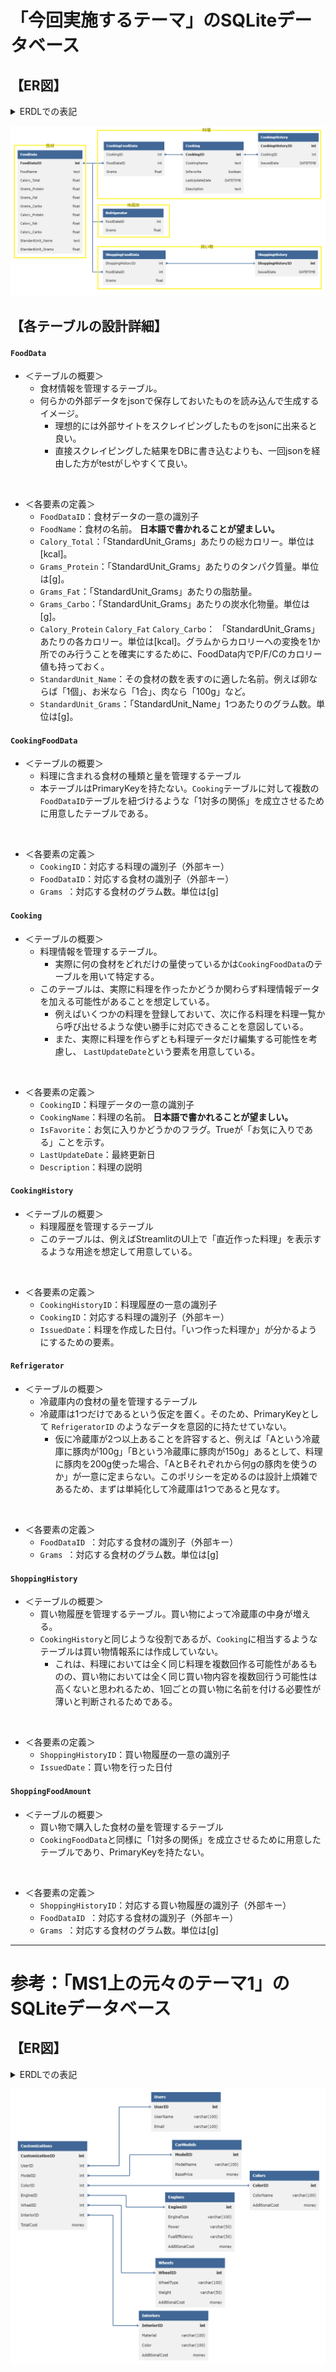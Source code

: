 # 「今回実施するテーマ」のSQLiteデータベース

## 【ER図】

<details>
<summary>ERDLでの表記</summary>

https://databasediagram.com/app

```sql
/*************【食材】*************/
FoodData
-
FoodDataID int PK
FoodName text
Calory_Total float
Grams_Protein float
Grams_Fat float
Grams_Carbo float
Calory_Protein float
Calory_Fat float
Calory_Carbo float
StandardUnit_Name text
StandardUnit_Grams float

/*************【料理】*************/
CookingFoodData
-
CookingID int FK > Cooking.CookingID
FoodDataID int FK > FoodData.FoodDataID 
Grams float

Cooking
-
CookingID int PK
CookingName text
IsFavorite boolean
LastUpdateDate DATETIME
Description text

CookingHistory
-
CookingHistoryID int PK
CookingID int FK > Cooking.CookingID
IssuedDate DATETIME


/*************【冷蔵庫】*************/
Refrigerator
-
FoodDataID int FK > FoodData.FoodDataID 
Grams float

/*************【買い物】*************/
ShoppingFoodData
-
ShoppingHistoryID int FK > ShoppingHistory.ShoppingHistoryID 
FoodDataID int FK > FoodData.FoodDataID 
Grams float

ShoppingHistory
-
ShoppingHistoryID int PK
IssuedDate DATETIME
```

</details>

![ER図](./pic/SQLiteDB：今回実施するテーマ.png)

## 【各テーブルの設計詳細】

#### **`FoodData`**
- ＜テーブルの概要＞
    - 食材情報を管理するテーブル。
    - 何らかの外部データをjsonで保存しておいたものを読み込んで生成するイメージ。
        - 理想的には外部サイトをスクレイピングしたものをjsonに出来ると良い。
        - 直接スクレイピングした結果をDBに書き込むよりも、一回jsonを経由した方がtestがしやすくて良い。
<br>

- ＜各要素の定義＞
    - `FoodDataID`：食材データの一意の識別子
    - `FoodName`：食材の名前。 **日本語で書かれることが望ましい。**
    - `Calory_Total`：「StandardUnit_Grams」あたりの総カロリー。単位は[kcal]。
    - `Grams_Protein`：「StandardUnit_Grams」あたりのタンパク質量。単位は[g]。
    - `Grams_Fat`：「StandardUnit_Grams」あたりの脂肪量。
    - `Grams_Carbo`：「StandardUnit_Grams」あたりの炭水化物量。単位は[g]。
    - `Calory_Protein` `Calory_Fat` `Calory_Carbo`： 「StandardUnit_Grams」あたりの各カロリー。単位は[kcal]。グラムからカロリーへの変換を1か所でのみ行うことを確実にするために、FoodData内でP/F/Cのカロリー値も持っておく。
    - `StandardUnit_Name`：その食材の数を表すのに適した名前。例えば卵ならば「1個」、お米なら「1合」、肉なら「100g」など。
    - `StandardUnit_Grams`：「StandardUnit_Name」1つあたりのグラム数。単位は[g]。

#### **`CookingFoodData`**
- ＜テーブルの概要＞
    - 料理に含まれる食材の種類と量を管理するテーブル
    - 本テーブルはPrimaryKeyを持たない。`Cooking`テーブルに対して複数の`FoodDataID`テーブルを紐づけるような「1対多の関係」を成立させるために用意したテーブルである。
<br>

- ＜各要素の定義＞
    - `CookingID`：対応する料理の識別子（外部キー）
    - `FoodDataID`：対応する食材の識別子（外部キー）
    - `Grams `：対応する食材のグラム数。単位は[g]

#### **`Cooking`**
- ＜テーブルの概要＞
    - 料理情報を管理するテーブル。
        - 実際に何の食材をどれだけの量使っているかは`CookingFoodData`のテーブルを用いて特定する。
    - このテーブルは、実際に料理を作ったかどうか関わらず料理情報データを加える可能性があることを想定している。
        - 例えばいくつかの料理を登録しておいて、次に作る料理を料理一覧から呼び出せるような使い勝手に対応できることを意図している。
        - また、実際に料理を作らずとも料理データだけ編集する可能性を考慮し、 `LastUpdateDate`という要素を用意している。
<br>

- ＜各要素の定義＞
    - `CookingID`：料理データの一意の識別子
    - `CookingName`：料理の名前。 **日本語で書かれることが望ましい。**
    - `IsFavorite`：お気に入りかどうかのフラグ。Trueが「お気に入りである」ことを示す。
    - `LastUpdateDate`：最終更新日
    - `Description`：料理の説明

#### **`CookingHistory`**
- ＜テーブルの概要＞
    - 料理履歴を管理するテーブル
    - このテーブルは、例えばStreamlitのUI上で「直近作った料理」を表示するような用途を想定して用意している。
<br>

- ＜各要素の定義＞
    - `CookingHistoryID`：料理履歴の一意の識別子
    - `CookingID`：対応する料理の識別子（外部キー）
    - `IssuedDate`：料理を作成した日付。「いつ作った料理か」が分かるようにするための要素。


#### **`Refrigerator`**
- ＜テーブルの概要＞
    - 冷蔵庫内の食材の量を管理するテーブル
    - 冷蔵庫は1つだけであるという仮定を置く。そのため、PrimaryKeyとして `RefrigeratorID` のようなデータを意図的に持たせていない。
        - 仮に冷蔵庫が2つ以上あることを許容すると、例えば「Aという冷蔵庫に豚肉が100g」「Bという冷蔵庫に豚肉が150g」あるとして、料理に豚肉を200g使った場合、「AとBそれぞれから何gの豚肉を使うのか」が一意に定まらない。このポリシーを定めるのは設計上煩雑であるため、まずは単純化して冷蔵庫は1つであると見なす。
<br>

- ＜各要素の定義＞
    - `FoodDataID `：対応する食材の識別子（外部キー）
    - `Grams `：対応する食材のグラム数。単位は[g]

#### **`ShoppingHistory`**
- ＜テーブルの概要＞
    - 買い物履歴を管理するテーブル。買い物によって冷蔵庫の中身が増える。
    - `CookingHistory`と同じような役割であるが、`Cooking`に相当するようなテーブルは買い物情報系には作成していない。
        - これは、料理においては全く同じ料理を複数回作る可能性があるものの、買い物においては全く同じ買い物内容を複数回行う可能性は高くないと思われるため、1回ごとの買い物に名前を付ける必要性が薄いと判断されるためである。
<br>

- ＜各要素の定義＞
    - `ShoppingHistoryID`：買い物履歴の一意の識別子
    - `IssuedDate`：買い物を行った日付

#### **`ShoppingFoodAmount`**
- ＜テーブルの概要＞
    - 買い物で購入した食材の量を管理するテーブル
    - `CookingFoodData`と同様に「1対多の関係」を成立させるために用意したテーブルであり、PrimaryKeyを持たない。
<br>

- ＜各要素の定義＞
    - `ShoppingHistoryID`：対応する買い物履歴の識別子（外部キー）
    - `FoodDataID `：対応する食材の識別子（外部キー）
    - `Grams `：対応する食材のグラム数。単位は[g]


---

# 参考：「MS1上の元々のテーマ1」のSQLiteデータベース

## 【ER図】

<details>
<summary>ERDLでの表記</summary>

https://databasediagram.com/app

```sql
CarModels
-
ModelID int PK
ModelName varchar(100)
BasePrice money NOT NULL

Colors
-
ColorID int PK
ColorName varchar(100)
AdditionalCost money NOT NULL

Engines
-
EngineID int PK
EngineType varchar(100)
Power varchar(50)
FuelEfficiency varchar(50)
AdditionalCost money NOT NULL

Wheels
-
WheelID int PK
WheelType varchar(100)
Weight varchar(50)
AdditionalCost money NOT NULL

Interiors
-
InteriorID int PK
Material varchar(100)
Color varchar(100)
AdditionalCost money NOT NULL

Customizations
-
CustomizationID int PK
UserID int FK > Users.UserID
ModelID int FK > CarModels.ModelID
ColorID int FK > Colors.ColorID
EngineID int FK > Engines.EngineID
WheelID int FK > Wheels.WheelID
InteriorID int FK > Interiors.InteriorID
TotalCost money NOT NULL

Users
-
UserID int PK
UserName varchar(100)
Email varchar(100)
```

</details>

![ER図](./pic/SQLiteDB：MS1上の元々のテーマ1.png)